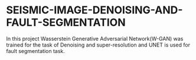 # SEISMIC-IMAGE-DENOISING-AND-FAULT-SEGMENTATION
In this project Wasserstein Generative Adversarial Network(W-GAN) was trained for the task of Denoising and super-resolution and UNET is used for fault segmentation task.
